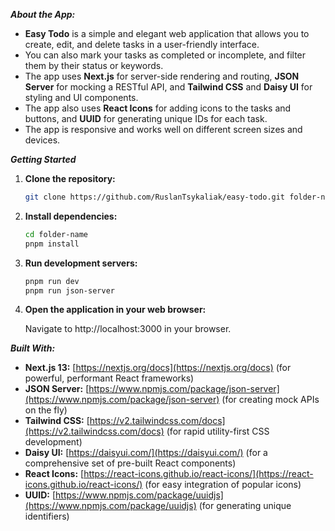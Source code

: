 ***About the App:***

- **Easy Todo** is a simple and elegant web application that allows you to create, edit, and delete tasks in a user-friendly interface.
- You can also mark your tasks as completed or incomplete, and filter them by their status or keywords.
- The app uses **Next.js** for server-side rendering and routing, **JSON Server** for mocking a RESTful API, and **Tailwind CSS** and **Daisy UI** for styling and UI components.
- The app also uses **React Icons** for adding icons to the tasks and buttons, and **UUID** for generating unique IDs for each task.
- The app is responsive and works well on different screen sizes and devices.


***Getting Started***

1. **Clone the repository:**

   ```bash
   git clone https://github.com/RuslanTsykaliak/easy-todo.git folder-name
   ```

2. **Install dependencies:**

   ```bash
   cd folder-name
   pnpm install
   ```

3. **Run development servers:**

   ```bash
   pnpm run dev
   pnpm run json-server
   ```

4. **Open the application in your web browser:**

   Navigate to http://localhost:3000 in your browser.


***Built With:***

- **Next.js 13:** [https://nextjs.org/docs](https://nextjs.org/docs) (for powerful, performant React frameworks)
- **JSON Server:** [https://www.npmjs.com/package/json-server](https://www.npmjs.com/package/json-server) (for creating mock APIs on the fly)
- **Tailwind CSS:** [https://v2.tailwindcss.com/docs](https://v2.tailwindcss.com/docs) (for rapid utility-first CSS development)
- **Daisy UI:** [https://daisyui.com/](https://daisyui.com/) (for a comprehensive set of pre-built React components)
- **React Icons:** [https://react-icons.github.io/react-icons/](https://react-icons.github.io/react-icons/) (for easy integration of popular icons)
- **UUID:** [https://www.npmjs.com/package/uuidjs](https://www.npmjs.com/package/uuidjs) (for generating unique identifiers)